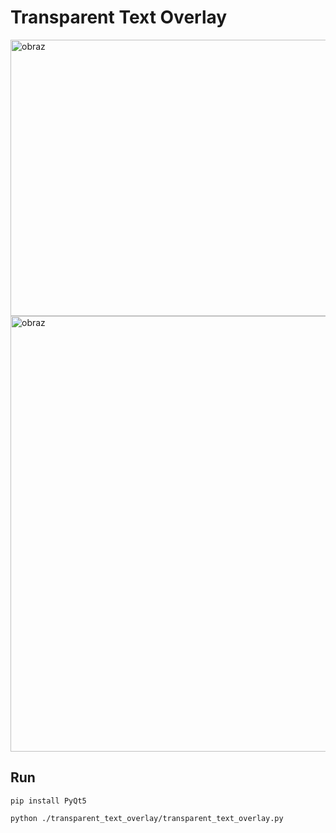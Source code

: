 # Transparent Text Overlay

<img width="530" height="442" alt="obraz" src="https://github.com/user-attachments/assets/f782fd52-097c-42e9-b06f-0aba74c32000" />
<img width="1073" height="697" alt="obraz" src="https://github.com/user-attachments/assets/1069eadf-f58f-49f7-a290-d1c3ff044c76" />

## Run
```
pip install PyQt5
```
```
python ./transparent_text_overlay/transparent_text_overlay.py
```
